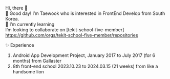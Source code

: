  Hi, there 👋 <br/>
  👀 Good day! I’m Taewook who is interested in FrontEnd Develop from South Korea.  <br/>
  🌱 I’m currently learning  <br/>
   I’m looking to collaborate on [tekit-school-five-member]
       https://github.com/orgs/tekit-school-five-member/repositories

✨ Experience
1. Android App Development Project, January 2017 to July 2017 (for 6 months) from Gallaster 
2. 8th front-end school  2023.10.23 to 2024.03.15 (21 weeks) from like a handsome lion


